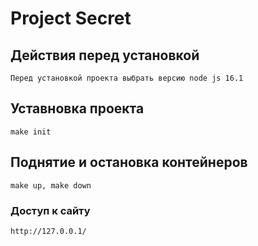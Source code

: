 # Project Secret

## Действия перед установкой
```
Перед установкой проекта выбрать версию node js 16.1
```

## Уставновка проекта
```
make init
```

## Поднятие и остановка контейнеров
```
make up, make down
```

### Доступ к сайту
```
http://127.0.0.1/
```

